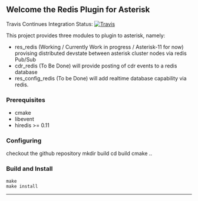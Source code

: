 ## Welcome the Redis Plugin for Asterisk

Travis Continues Integration Status: [![Travis](http://img.shields.io/travis/dkgroot/res_redis.svg?style=flat)](https://travis-ci.org/dkgroot/res_redis)

This project provides three modules to plugin to asterisk, namely:
- res_redis (Working / Currently Work in progress / Asterisk-11 for now)
  provising distributed devstate between asterisk cluster nodes via redis Pub/Sub
- cdr_redis (To Be Done)
  will provide posting of cdr events to a redis database
- res_config_redis (To be Done)
  will add realtime database capability via redis.

### Prerequisites
- cmake
- libevent
- hiredis >= 0.11

### Configuring
checkout the github repository
    mkdir build
    cd build
    cmake ..

### Build and Install
    make
    make install

- - -
